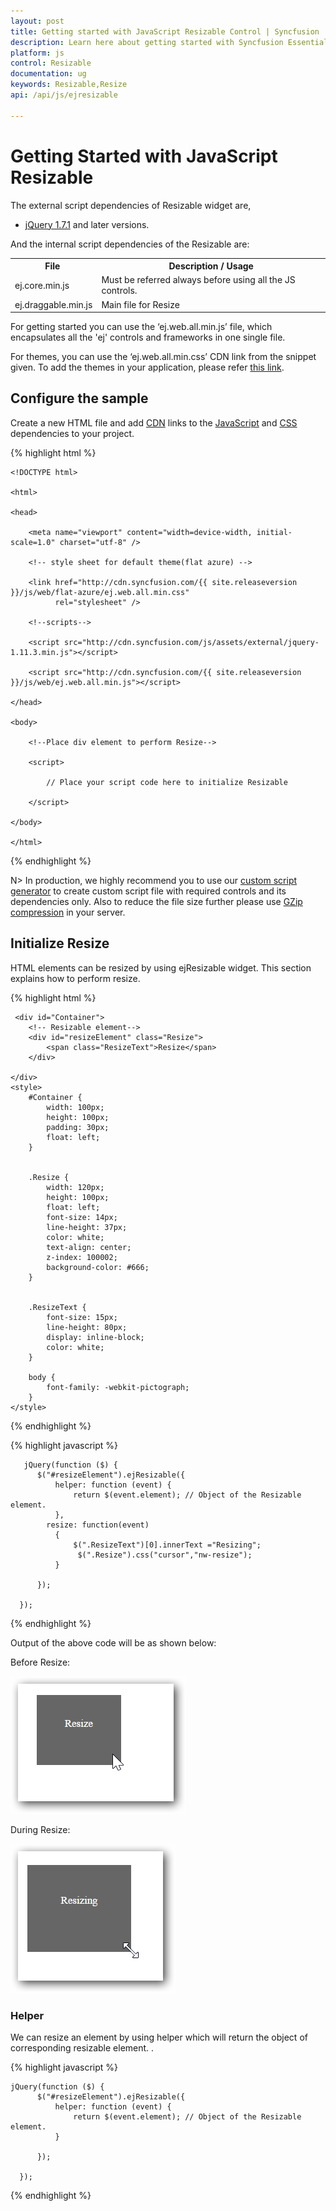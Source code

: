```yaml
---
layout: post
title: Getting started with JavaScript Resizable Control | Syncfusion
description: Learn here about getting started with Syncfusion Essential Studio JavaScript Resizable control, its elements, and more.
platform: js
control: Resizable
documentation: ug
keywords: Resizable,Resize
api: /api/js/ejresizable

---
```


# Getting Started with JavaScript Resizable

The external script dependencies of  Resizable widget are,

* [jQuery 1.7.1](http://jquery.com/) and later versions.

And the internal script dependencies of the Resizable are:

<table>
	<tr>
		<th>File </th>
		<th>Description / Usage </th>
	</tr>
	<tr>
		<td>ej.core.min.js</td>
		<td>Must be referred always before using all the JS controls.</td>
	</tr>
	<tr>
		<td>ej.draggable.min.js</td>
		<td>Main file for Resize</td>
	</tr>
</table>

For getting started you can use the ‘ej.web.all.min.js’ file, which encapsulates all the 'ej' controls and frameworks in one single file.<br/> 

For themes, you can use the ‘ej.web.all.min.css’ CDN link from the snippet given. To add the themes in your application, please refer [this link](https://help.syncfusion.com/js/theming-in-essential-javascript-components#adding-specific-theme-to-your-application).


## Configure the sample

Create a new HTML file and add [CDN](https://help.syncfusion.com/js/cdn) links to the [JavaScript](https://help.syncfusion.com/js/dependencies) and [CSS](https://help.syncfusion.com/js/theming-in-essential-javascript-components) dependencies to your project.

{% highlight html %}

    <!DOCTYPE html>

    <html>

    <head>

        <meta name="viewport" content="width=device-width, initial-scale=1.0" charset="utf-8" />

        <!-- style sheet for default theme(flat azure) -->

        <link href="http://cdn.syncfusion.com/{{ site.releaseversion }}/js/web/flat-azure/ej.web.all.min.css"
              rel="stylesheet" />

        <!--scripts-->

        <script src="http://cdn.syncfusion.com/js/assets/external/jquery-1.11.3.min.js"></script>

        <script src="http://cdn.syncfusion.com/{{ site.releaseversion }}/js/web/ej.web.all.min.js"></script>

    </head>

    <body>

        <!--Place div element to perform Resize-->

        <script>

            // Place your script code here to initialize Resizable

        </script>

    </body>

    </html>

{% endhighlight %}

N>  In production, we highly recommend you to use our [custom script generator](https://help.syncfusion.com/js/custom-script-generator#) to create custom script file with required controls and its dependencies only. Also to reduce the file size further please use [GZip compression](https://developers.google.com/web/fundamentals/performance/optimizing-content-efficiency/optimize-encoding-and-transfer?hl=en#text-compression-with-gzip) in your server. 

## Initialize Resize

HTML elements can be resized  by using ejResizable widget. This section explains how to perform resize.

 {% highlight html %}
	
	 <div id="Container">
        <!-- Resizable element-->
        <div id="resizeElement" class="Resize">
            <span class="ResizeText">Resize</span>
        </div>

    </div>
    <style>
        #Container {
            width: 100px;
            height: 100px;
            padding: 30px;
            float: left;
        }


        .Resize {
            width: 120px;
            height: 100px;
            float: left;
            font-size: 14px;
            line-height: 37px;
            color: white;
            text-align: center;
            z-index: 100002;
            background-color: #666;
        }


        .ResizeText {
            font-size: 15px;
            line-height: 80px;
            display: inline-block;
            color: white;
        }

        body {
            font-family: -webkit-pictograph;
        }
    </style>


		
{% endhighlight %}
	
{% highlight javascript %}	
	
       jQuery(function ($) {
          $("#resizeElement").ejResizable({
              helper: function (event) {
                  return $(event.element); // Object of the Resizable element.
              },
            resize: function(event)
              {
                  $(".ResizeText")[0].innerText ="Resizing";
                   $(".Resize").css("cursor","nw-resize");
              }

          });

      });

{% endhighlight %}

Output of the above code will be as shown below:

Before Resize:

![](Getting-Started_images/Resize.png)

During Resize:

![](Getting-Started_images/Resizing.png)

### Helper

 We can resize an element by using helper which will return the object of corresponding resizable element. . 

{% highlight javascript %}	

    jQuery(function ($) {
          $("#resizeElement").ejResizable({
              helper: function (event) {
                  return $(event.element); // Object of the Resizable element.
              }

          });

      });

{% endhighlight %}